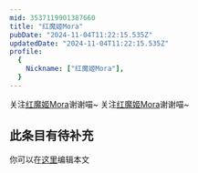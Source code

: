 ```yaml
---
mid: 3537119901387660
title: "红魔姬Mora"
pubDate: "2024-11-04T11:22:15.535Z"
updatedDate: "2024-11-04T11:22:15.535Z"
profile:
  {
    Nickname: ["红魔姬Mora"],
  }
---
```


关注[红魔姬Mora](https://space.bilibili.com/3537119901387660)谢谢喵~ 关注[红魔姬Mora](https://space.bilibili.com/3537119901387660)谢谢喵~

## 此条目有待补充
你可以在[这里](https://github.com/Yuhanawa/VTuber.ICU/edit/master/src/content/v/红魔姬Mora/index.md)编辑本文
